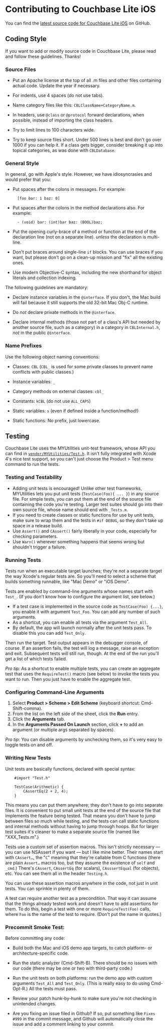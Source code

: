 # Contributing to Couchbase Lite iOS

You can find the [latest source code for Couchbase Lite iOS](https://github.com/couchbase/couchbase-lite-ios) on GitHub.
 
## Coding Style

If you want to add or modify source code in Couchbase Lite, please read and follow these guidelines. Thanks!

### Source Files

* Put an Apache license at the top of all .m files and other files containing actual code. Update the year if necessary.  

* For indents, use 4 spaces (do not use tabs).

* Name category files like this: `CBLClassName+CategoryName.m`.

* In headers, use `@class` or `@protocol` forward declarations, when possible, instead of importing the class headers.

* Try to limit lines to 100 characters wide.

* Try to keep source files short. Under 500 lines is best and don't go over 1000 if you can help it. If a class gets bigger, consider breaking it up into topical categories, as was done with `CBLDatabase`.

### General Style

In general, go with Apple's style. However, we have idiosyncrasies and would prefer that you:

* Put spaces after the colons in messages. For example:  

        [foo bar: 1 baz: 0]
        
* Put spaces after the colons in the method declarations also. For example:

		- (void) bar: (int)bar baz: (BOOL)baz;

* Put the opening curly-brace of a method or function at the end of the declaration line (not on a separate line). _unless_ the declaration is multi-line.

* Don't put braces around single-line `if` blocks. You can use braces if you want, but please don't go on a clean-up mission and "fix" all the existing ones.

* Use modern Objective-C syntax, including the new shorthand for object literals and collection indexing.

The following guidelines are mandatory:

* Declare instance variables in the `@interface`. If you don't, the Mac build will fail because it still supports the old 32-bit Mac Obj-C runtime.

* Do *not* declare private methods in the `@interface`.

* Declare internal methods (those not part of a class's API but needed by another source file, such as a category) in a category in `CBLInternal.h`, _not_ in the public `@interface`.

### Name Prefixes

Use the following object naming conventions:

* Classes: `CBL` (`CBL_` is used for some private classes to prevent name conflicts with public classes.)

* Instance variables: `_`

* Category methods on external classes: `cbl_`

* Constants: `kCBL` (do not use `ALL_CAPS`)

* Static variables: `s` (even if defined inside a function/method!)

* Static functions: No prefix, just lowercase.


## Testing

Couchbase Lite uses the MYUtilities unit-test framework, whose API you can find in [`vendor/MYUtilities/Test.h`](https://github.com/snej/MYUtilities/blob/master/Test.h). It isn't fully integrated with Xcode 4's nice test support, so you can't just choose the Product > Test menu command to run the tests.

### Testing and Testability

* Adding unit tests is encouraged! Unlike other test frameworks, MYUtilities lets you put unit tests (`TestCase(Foo){ ... }`) in any source file. For simple tests, you can put them at the end of the source file containing the code you're testing. Larger test suites should go into their own source file, whose name should end with `_Tests.m`.
* If you need to create classes or static functions for use by unit tests, make sure to wrap them and the tests in `#if DEBUG`, so they don't take up space in a release build.
* Use `Assert()` and `CAssert()` fairly liberally in your code, especially for checking parameters.
* Use `Warn()` wherever something happens that seems wrong but shouldn't trigger a failure.


### Running Tests

Tests run when an executable target launches; they're not a separate target the way Xcode's regular tests are. So you'll need to select a scheme that builds something runnable, like "Mac Demo" or "iOS Demo".

Tests are enabled by command-line arguments whose names start with `Test_`. (If you don't know how to configure the argument list, see below.)

 * If a test case is implemented in the source code as `TestCase(Foo) {...}`, you enable it with argument `Test_Foo`. You can add any number of such arguments.
 * As a shortcut, you can enable all tests via the argument `Test_All`.
 * By default, the app will launch normally after the unit tests pass. To disable this you can add `Test_Only`.

Then run the target. Test output appears in the debugger console, of course. If an assertion fails, the test will log a message, raise an exception and exit. Subsequent tests will still run, though. At the end of the run you'll get a list of which tests failed.

*Pro tip:* As a shortcut to enable multiple tests, you can create an aggregate test that uses the `RequireTest()` macro (see below) to invoke the tests you want to run. Then you just have to enable the aggregate test.

### Configuring Command-Line Arguments

 1. Select **Product > Scheme > Edit Scheme** (keyboard shortcut: Cmd-Shift-comma).
 3. From the list on the left side of the sheet, click the **Run** entry. 
 4. Click the **Arguments** tab.
 5. In the **Arguments Passed On Launch** section, click **+** to add an argument (or multiple args separated by spaces).

*Pro tip:* You can disable arguments by unchecking them, so it's very easy to toggle tests on and off.

### Writing New Tests

Unit tests are basically functions, declared with special syntax:

```
    #import "Test.h"
    
    TestCase(Arithmetic) {
        CAssertEq(2 + 2, 4);
    }
````

This means you can put them anywhere; they don't have to go into separate files. It is convenient to put small unit tests at the end of the source file that implements the feature being tested. That means you don't have to jump between files so much while testing, and the tests can call static functions and internal methods without having to jump through hoops. But for larger test suites it's cleaner to make a separate source file (named like "XXX_Tests.m".)

Tests use a custom set of assertion macros. This isn't strictly necessary &mdash; you can use NSAssert if you want &mdash; but I like mine better. Their names start with `CAssert…`, the "`C`" meaning that they're callable from C functions (there are plain `Assert…` macros too, but they assume the existence of `self` and `_cmd`.) There's `CAssert`, `CAssertEq` (for scalars), `CAsssertEqual` (for objects), etc. You can see them all in the header `Testing.h`.

You can use these assertion macros anywhere in the code, not just in unit tests. You can sprinkle in plenty of them.

A test can require another test as a precondition. That way it can assume that the things already tested work and doesn't have to add assertions for them. To do this, begin a test with one or more `RequireTest(Foo)` calls, where `Foo` is the name of the test to require. (Don't put the name in quotes.)

### Precommit Smoke Test:

Before committing any code:

* Build both the Mac and iOS demo app targets, to catch platform- or architecture-specific code.

* Run the static analyzer (Cmd-Shift-B). There should be no issues with our code (there may be one or two with third-party code.)

* Run the unit tests on both platforms: run the demo app with custom arguments `Test_All` and `Test_Only`. (This is really easy to do using Cmd-Opt-R.) All the tests must pass.

* Review your patch hunk-by-hunk to make sure you're not checking in unintended changes.

* Are you fixing an issue filed in Github? If so, put something like `Fixes #999` in the commit message, and Github will automatically close the issue and add a comment linking to your commit.
